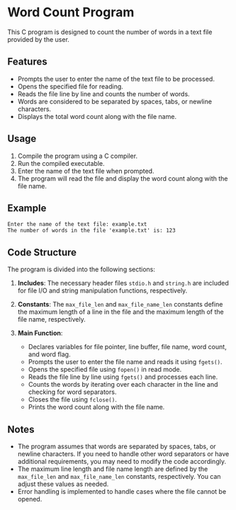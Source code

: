# Word Count Program

This C program is designed to count the number of words in a text file provided by the user.

## Features

- Prompts the user to enter the name of the text file to be processed.
- Opens the specified file for reading.
- Reads the file line by line and counts the number of words.
- Words are considered to be separated by spaces, tabs, or newline characters.
- Displays the total word count along with the file name.

## Usage

1. Compile the program using a C compiler.
2. Run the compiled executable.
3. Enter the name of the text file when prompted.
4. The program will read the file and display the word count along with the file name.

## Example

```
Enter the name of the text file: example.txt
The number of words in the file 'example.txt' is: 123
```

## Code Structure

The program is divided into the following sections:

1. **Includes**: The necessary header files `stdio.h` and `string.h` are included for file I/O and string manipulation functions, respectively.

2. **Constants**: The `max_file_len` and `max_file_name_len` constants define the maximum length of a line in the file and the maximum length of the file name, respectively.

3. **Main Function**:
   - Declares variables for file pointer, line buffer, file name, word count, and word flag.
   - Prompts the user to enter the file name and reads it using `fgets()`.
   - Opens the specified file using `fopen()` in read mode.
   - Reads the file line by line using `fgets()` and processes each line.
   - Counts the words by iterating over each character in the line and checking for word separators.
   - Closes the file using `fclose()`.
   - Prints the word count along with the file name.

## Notes

- The program assumes that words are separated by spaces, tabs, or newline characters. If you need to handle other word separators or have additional requirements, you may need to modify the code accordingly.
- The maximum line length and file name length are defined by the `max_file_len` and `max_file_name_len` constants, respectively. You can adjust these values as needed.
- Error handling is implemented to handle cases where the file cannot be opened.